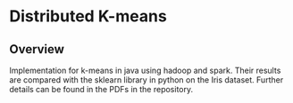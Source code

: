 # Distributed K-means

## Overview
Implementation for k-means in java using hadoop and spark. Their results are compared with the sklearn library in python on the Iris dataset. Further details can be found in the PDFs in the repository. 